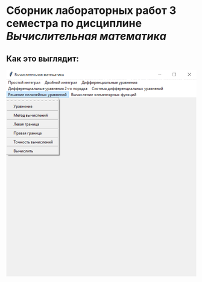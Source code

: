 # Сборник лабораторных работ 3 семестра по дисциплине *Вычислительная математика*


## Как это выглядит:
![Изображение](image.png "Запуск программы")
